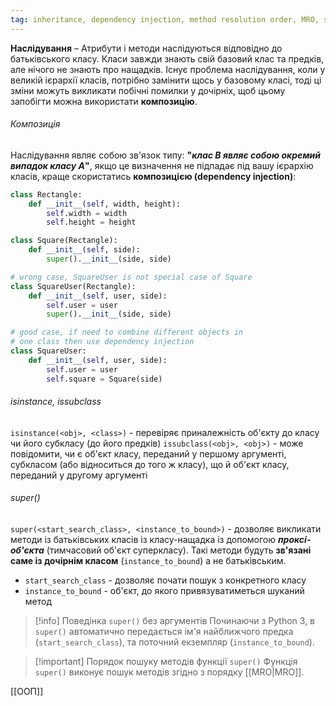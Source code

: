 ```yaml
---
tag: inheritance, dependency injection, method resolution order, MRO, super
---
```


**Наслідування** – Атрибути і методи наслідуються відповідно до батьківського класу. Класи завжди знають свій базовий клас та предків, але нічого не знають про нащадків. Існує проблема наслідування, коли у великій ієрархії класів, потрібно замінити щось у базовому класі, тоді ці зміни можуть викликати побічні помилки у дочірніх, щоб цьому запобігти можна використати **композицію**.

###### Композиція
Наслідування являє собою зв'язок типу: **"*клас B являє собою окремий випадок класу А*"**, якщо це визначення не підпадає під вашу ієрархію класів, краще скористатись **композицією (dependency injection)**:
```python
class Rectangle:
	def __init__(self, width, height):
		self.width = width
		self.height = height

class Square(Rectangle):
	def __init__(self, side):
		super().__init__(side, side)

# wrong case, SquareUser is not special case of Square
class SquareUser(Rectangle):
	def __init__(self, user, side):
		self.user = user
		super().__init__(side, side)

# good case, if need to combine different objects in
# one class then use dependency injection
class SquareUser:
	def __init__(self, user, side):
		self.user = user
		self.square = Square(side)
```

###### isinstance, issubclass
`isinstance(<obj>, <class>)` - перевіряє приналежність об'єкту до класу чи його субкласу (до його предків)
`issubclass(<obj>, <obj>)` - може повідомити, чи є об'єкт класу, переданий у першому аргументі, субкласом (або відноситься до того ж класу), що й об'єкт класу, переданий у другому аргументі

###### super()
`super(<start_search_class>, <instance_to_bound>)` - дозволяє викликати методи із батьківських класів із класу-нащадка із допомогою ***проксі-об'єкта*** (тимчасовий об'єкт суперкласу). Такі методи будуть **зв'язані саме із дочірнім класом** (`instance_to_bound`) а не батьківським.
- `start_search_class` - дозволяє почати пошук з конкретного класу
- `instance_to_bound` - об'єкт, до якого привязуватиметься шуканий метод

> [!info] Поведінка `super()` без аргументів
> Починаючи з Python 3, в `super()` автоматично передається ім'я найближчого предка (`start_search_class`), та поточний екземпляр (`instance_to_bound`).

> [!important] Порядок пошуку методів функції `super()`
Функція `super()` виконує пошук методів згідно з порядку [[MRO|MRO]]. 

[[ООП]]